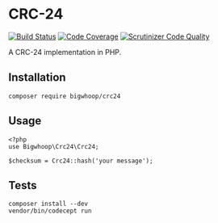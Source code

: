 # CRC-24

[![Build Status](https://travis-ci.org/bigwhoop/crc24.svg?branch=master)](https://travis-ci.org/bigwhoop/crc24)
[![Code Coverage](https://scrutinizer-ci.com/g/bigwhoop/crc24/badges/coverage.png?b=master)](https://scrutinizer-ci.com/g/bigwhoop/crc24/?branch=master)
[![Scrutinizer Code Quality](https://scrutinizer-ci.com/g/bigwhoop/crc24/badges/quality-score.png?b=master)](https://scrutinizer-ci.com/g/bigwhoop/crc24/?branch=master)

A CRC-24 implementation in PHP.

## Installation

    composer require bigwhoop/crc24

## Usage

    <?php
    use Bigwhoop\Crc24\Crc24;
    
    $checksum = Crc24::hash('your message');

## Tests

    composer install --dev
    vendor/bin/codecept run
    
